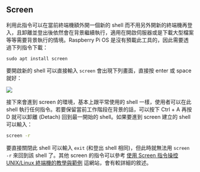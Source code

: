 ## Screen

利用此指令可以在當前終端機額外開一個新的 shell 而不用另外開新的終端機再登入，且卸離並登出後依然會在背景繼續執行，適用在開啟伺服器或是下載大型檔案等等需要背景執行的情境。Raspberry Pi OS 是沒有預載此工具的，因此需要透過下列指令下載：
```
sudo apt install screen
```

要開啟新的 shell 可以直接輸入 `screen` 會出現下列畫面，直接按 enter 或 space 就好：

![](https://i.imgur.com/5WxVsLg.png)

接下來會進到 screen 的環境，基本上跟平常使用的 shell 一樣，使用者可以在此 shell 執行任何指令。若要保留當前工作階段在背景的話，可以按下 Ctrl + A 再按 D 就可以卸離 (Detach) 回到最一開始的 shell。如果要進到 screen 建立的 shell 可以輸入：

```bash
screen -r
```

要直接關閉此 shell 可以輸入 `exit` (和登出 shell 相同)，但此時就無法用 `screen -r` 來回到該 shell 了。其他 screen 的指令可以參考 [使用 Screen 指令操控 UNIX/Linux 終端機的教學與範例](https://blog.gtwang.org/linux/screen-command-examples-to-manage-linux-terminals/) 這網站，會有較詳細的敘述。
